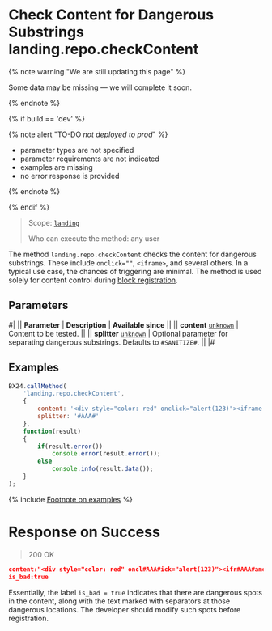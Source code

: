 # Check Content for Dangerous Substrings landing.repo.checkContent

{% note warning "We are still updating this page" %}

Some data may be missing — we will complete it soon.

{% endnote %}

{% if build == 'dev' %}

{% note alert "TO-DO _not deployed to prod_" %}

- parameter types are not specified
- parameter requirements are not indicated
- examples are missing
- no error response is provided

{% endnote %}

{% endif %}

> Scope: [`landing`](../../scopes/permissions.md)
>
> Who can execute the method: any user

The method `landing.repo.checkContent` checks the content for dangerous substrings. These include `onclick=""`, `<iframe>`, and several others. In a typical use case, the chances of triggering are minimal. The method is used solely for content control during [block registration](./landing-repo-register.md).

## Parameters

#|
|| **Parameter** | **Description** | **Available since** ||
|| **content**
[`unknown`](../../data-types.md) | Content to be tested. ||
|| **splitter**
[`unknown`](../../data-types.md) | Optional parameter for separating dangerous substrings. Defaults to `#SANITIZE#`. ||
|#

## Examples

```js
BX24.callMethod(
    'landing.repo.checkContent',
    {
        content: '<div style="color: red" onclick="alert(123)"><iframe src="//evil.com"></iframe></div>',
        splitter: '#AAA#'
    },
    function(result)
    {
        if(result.error())
            console.error(result.error());
        else
            console.info(result.data());
    }
);
```

{% include [Footnote on examples](../../../_includes/examples.md) %}

# Response on Success

> 200 OK
```json
content:"<div style="color: red" oncl#AAA#ick="alert(123)"><ifr#AAA#ame src="//evil.com"></iframe></div>"
is_bad:true
```

Essentially, the label `is_bad = true` indicates that there are dangerous spots in the content, along with the text marked with separators at those dangerous locations. The developer should modify such spots before registration.